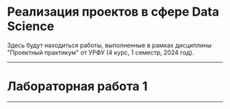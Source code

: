 # Реализация проектов в сфере Data Science 

Здесь будут находиться работы, выполненные в рамках дисциплины "Проектный практикум" от УРФУ (4 курс, 1 семестр, 2024 год).   

<hr></hr>  

**Лабораторная работа 1**
=====================

<hr></hr>  
